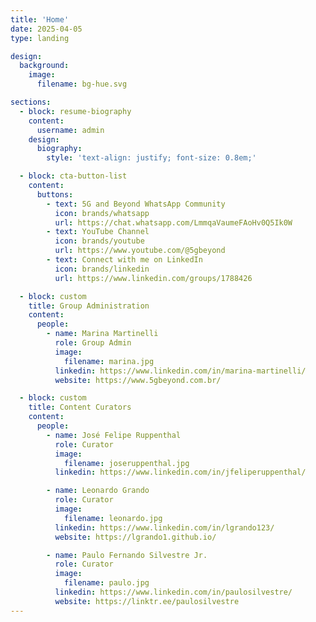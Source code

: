 ```yaml
---
title: 'Home'
date: 2025-04-05
type: landing

design:
  background:
    image:
      filename: bg-hue.svg

sections:
  - block: resume-biography
    content:
      username: admin
    design:
      biography:
        style: 'text-align: justify; font-size: 0.8em;'

  - block: cta-button-list
    content:
      buttons:
        - text: 5G and Beyond WhatsApp Community
          icon: brands/whatsapp
          url: https://chat.whatsapp.com/LmmqaVaumeFAoHv0Q5Ik0W
        - text: YouTube Channel
          icon: brands/youtube
          url: https://www.youtube.com/@5gbeyond
        - text: Connect with me on LinkedIn
          icon: brands/linkedin
          url: https://www.linkedin.com/groups/1788426

  - block: custom
    title: Group Administration
    content:
      people:
        - name: Marina Martinelli
          role: Group Admin
          image:
            filename: marina.jpg
          linkedin: https://www.linkedin.com/in/marina-martinelli/
          website: https://www.5gbeyond.com.br/

  - block: custom
    title: Content Curators
    content:
      people:
        - name: José Felipe Ruppenthal
          role: Curator
          image:
            filename: joseruppenthal.jpg
          linkedin: https://www.linkedin.com/in/jfeliperuppenthal/

        - name: Leonardo Grando
          role: Curator
          image:
            filename: leonardo.jpg
          linkedin: https://www.linkedin.com/in/lgrando123/
          website: https://lgrando1.github.io/

        - name: Paulo Fernando Silvestre Jr.
          role: Curator
          image:
            filename: paulo.jpg
          linkedin: https://www.linkedin.com/in/paulosilvestre/
          website: https://linktr.ee/paulosilvestre
---
```

